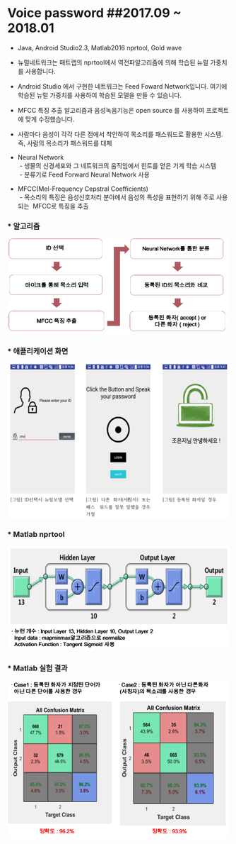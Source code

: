 # Voice password ##2017.09 ~ 2018.01
* Java, Android Studio2.3, Matlab2016 nprtool, Gold wave

* 뉴럴네트워크는 매트랩의 nprtool에서 역전파알고리즘에 의해 학습된 뉴럴 가중치를 사용합니다.

* Android Studio 에서 구현한 네트워크는 Feed Foward Network입니다. 여기에 학습된 뉴럴 가중치를 사용하여 학습된 모델을 만들 수 있습니다.

* MFCC 특징 추출 알고리즘과 음성녹음기능은 open source 를 사용하여 프로젝트에 맞게 수정했습니다.

* 사람마다 음성이 각각 다른 점에서 착안하여 목소리를 패스워드로 활용한 시스템.<br>
   즉, 사람의 목소리가 패스워드를 대체
   
* Neural Network<br>
 - 생물의 신경세포와 그 네트워크의 움직임에서 힌트를 얻은 기계 학습 시스템<br>
 - 분류기로 Feed Forward Neural Network 사용
 
* MFCC(Mel-Frequency Cepstral Coefficients)<br>
 - 목소리의 특징은 음성신호처리 분야에서 음성의 특성을 표현하기 위해 주로 사용되는 
   MFCC로 특징을 추출

### * 알고리즘
<img src = "./img/algorithm.png" title = "app screen" alt="app screen"><img/>

### * 애플리케이션 화면
<img src = "./img/app.png" title = "app screen" alt="app screen"><img/>

### * Matlab nprtool
<img src = "./img/matlab_neural.png" title = "app screen" alt="app screen"><img/>

### * Matlab 실험 결과
<img src = "./img/matlabresult.png" title = "app screen" alt="app screen"><img/>
